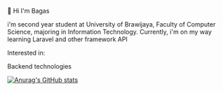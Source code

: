👋 Hi I'm Bagas

i'm second year student at University of Brawijaya, Faculty of Computer Science, majoring in Information Technology.
Currently, i'm on my way learning Laravel and other framework API

Interested in:

Backend technologies

[![Anurag's GitHub stats](https://github-readme-stats.vercel.app/api?username=bagasrna&theme=gruvbox&count_private=true&show_icons=true)](https://github.com/anuraghazra/github-readme-stats)

<!--
**bagasrna/bagasrna** is a ✨ _special_ ✨ repository because its `README.md` (this file) appears on your GitHub profile.

Here are some ideas to get you started:

- 🔭 I’m currently working on ...
- 🌱 I’m currently learning ...
- 👯 I’m looking to collaborate on ...
- 🤔 I’m looking for help with ...
- 💬 Ask me about ...
- 📫 How to reach me: ...
- 😄 Pronouns: ...
- ⚡ Fun fact: ...
-->

